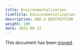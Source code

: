```yaml
---
title: Environmentalization
linkTitle: Environmentalization
description: ADD A DESCRIPTION
weight: 100
date: 2021-06-22
---
```


This document has been [moved](/docs/security_guide/).
